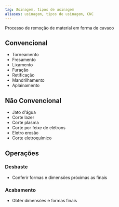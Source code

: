 ```yaml
---
tag: Usinagem, tipos de usinagem
aliases: usinagem, tipos de usinagem, CNC
---
```


Processo de remoção de material em forma de cavaco

## Convencional
 - Torneamento
 - Fresamento
 - Lixamento
 - Furação
 - Retificação
 - Mandrilhamento
 - Aplainamento

## Não Convencional
 - Jato d'água
 - Corte lazer
 - Corte plasma
 - Corte por feixe de elétrons
 - Eletro erosão
 - Corte eletroquímico

## Operações
 ### Desbaste
  - Conferir formas e dimensões próximas as finais

 ### Acabamento
  - Obter dimensões e formas finais

